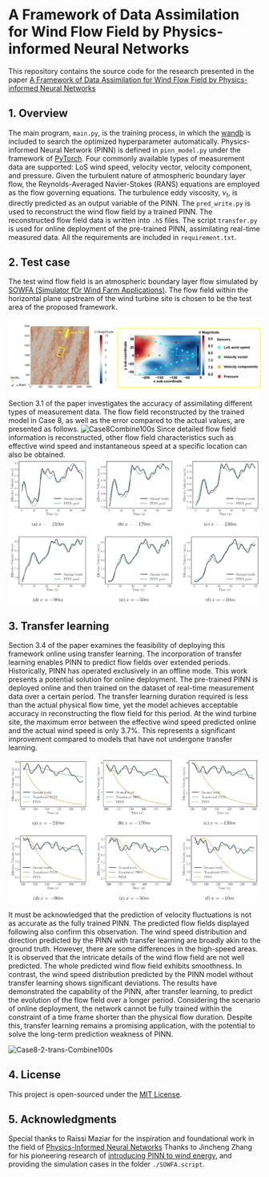 # A Framework of Data Assimilation for Wind Flow Field by Physics-informed Neural Networks
This repository contains the source code for the research presented in the paper [A Framework of Data Assimilation for Wind Flow Field by Physics-informed Neural Networks](https://xxxxxxxxxxxxxxxxxxxxxxxxxxxx.)

## 1. Overview
The main program, `main.py`, is the training process, in which the [wandb](https://wandb.ai/site) is included to search the optimized hyperparameter automatically. Physics-informed Neural Network (PINN) is defined in `pinn_model.py` under the framework of [PyTorch](https://pytorch.org/). Four commonly available types of measurement data are supported: LoS wind speed, velocity vector, velocity component, and pressure. Given the turbulent nature of atmospheric boundary layer flow, the Reynolds-Averaged Navier-Stokes (RANS) equations are employed as the flow governing equations. The turbulence eddy viscosity, ${\nu _t}$, is directly predicted as an output variable of the PINN. The `pred_write.py` is used to reconstruct the wind flow field by a trained PINN. The reconstructed flow field data is written into `.h5` files. The script `transfer.py` is used for online deployment of the pre-trained PINN, assimilating real-time measured data. All the requirements are included in `requirement.txt`.

## 2. Test case
The test wind flow field is an atmospheric boundary layer flow simulated by [SOWFA (Simulator fOr Wind Farm Applications)](https://www.nrel.gov/wind/nwtc/sowfa.html). The flow field within the horizontal plane upstream of the wind turbine site is chosen to be the test area of the proposed framework. 

![Fig2_CFD_Result](./Visualization/Fig2_CFD_Result.jpg)
Section 3.1 of the paper investigates the accuracy of assimilating different types of measurement data. The flow field reconstructed by the trained model in Case 8, as well as the error compared to the actual values, are presented as follows.
![Case8Combine100s](./Visualization/Case8Combine100s.gif)
Since detailed flow field information is reconstructed, other flow field characteristics such as effective wind speed and instantaneous speed at a specific location can also be obtained.
![Case8_Ueff](./Visualization/Case8_Ueff.jpg)

## 3. Transfer learning
Section 3.4 of the paper examines the feasibility of deploying this framework online using transfer learning. The incorporation of transfer learning enables PINN to predict flow fields over extended periods. Historically, PINN has operated exclusively in an offline mode. This work presents a potential solution for online deployment. The pre-trained PINN is deployed online and then trained on the dataset of real-time measurement data over a certain period. The transfer learning duration required is less than the actual physical flow time, yet the model achieves acceptable accuracy in reconstructing the flow field for this period. At the wind turbine site, the maximum error between the effective wind speed predicted online and the actual wind speed is only 3.7%. This represents a significant improvement compared to models that have not undergone transfer learning. 

![Trans_Ueff](./Visualization/Trans_Ueff.jpg)

It must be acknowledged that the prediction of velocity fluctuations is not as accurate as the fully trained PINN. The predicted flow fields displayed following also confirm this observation. The wind speed distribution and direction predicted by the PINN with transfer learning are broadly akin to the ground truth. However, there are some differences in the high-speed areas. It is observed that the intricate details of the wind flow field are not well predicted. The whole predicted wind flow field exhibits smoothness. In contrast, the wind speed distribution predicted by the PINN model without transfer learning shows significant deviations. The results have demonstrated the capability of the PINN, after transfer learning, to predict the evolution of the flow field over a longer period. Considering the scenario of online deployment, the network cannot be fully trained within the constraint of a time frame shorter than the physical flow duration. Despite this, transfer learning remains a promising application, with the potential to solve the long-term prediction weakness of PINN.

![Case8-2-trans-Combine100s](./Visualization/Case8-2-trans-Combine100s.gif)

## 4. License
This project is open-sourced under the [MIT License](https://opensource.org/licenses/MIT).

## 5. Acknowledgments
Special thanks to Raissi Maziar for the inspiration and foundational work in the field of [Physics-Informed Neural Networks](https://github.com/maziarraissi/HFM) Thanks to Jincheng Zhang for his pioneering research of [introducing PINN to wind energy](https://www.sciencedirect.com/science/article/abs/pii/S0306261921001732), and providing the simulation cases in the folder `./SOWFA.script`.

